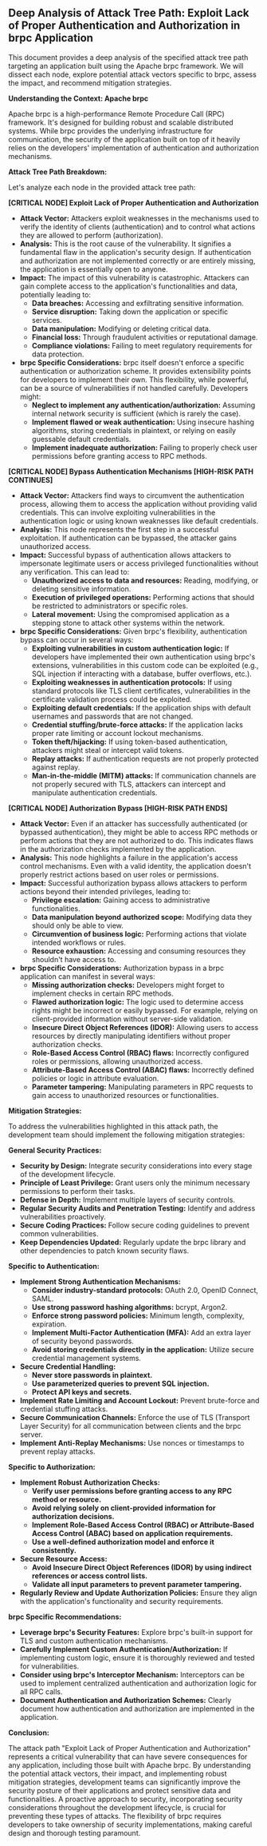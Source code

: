 ## Deep Analysis of Attack Tree Path: Exploit Lack of Proper Authentication and Authorization in brpc Application

This document provides a deep analysis of the specified attack tree path targeting an application built using the Apache brpc framework. We will dissect each node, explore potential attack vectors specific to brpc, assess the impact, and recommend mitigation strategies.

**Understanding the Context: Apache brpc**

Apache brpc is a high-performance Remote Procedure Call (RPC) framework. It's designed for building robust and scalable distributed systems. While brpc provides the underlying infrastructure for communication, the security of the application built on top of it heavily relies on the developers' implementation of authentication and authorization mechanisms.

**Attack Tree Path Breakdown:**

Let's analyze each node in the provided attack tree path:

**[CRITICAL NODE] Exploit Lack of Proper Authentication and Authorization**

* **Attack Vector:** Attackers exploit weaknesses in the mechanisms used to verify the identity of clients (authentication) and to control what actions they are allowed to perform (authorization).
* **Analysis:** This is the root cause of the vulnerability. It signifies a fundamental flaw in the application's security design. If authentication and authorization are not implemented correctly or are entirely missing, the application is essentially open to anyone.
* **Impact:**  The impact of this vulnerability is catastrophic. Attackers can gain complete access to the application's functionalities and data, potentially leading to:
    * **Data breaches:** Accessing and exfiltrating sensitive information.
    * **Service disruption:**  Taking down the application or specific services.
    * **Data manipulation:** Modifying or deleting critical data.
    * **Financial loss:**  Through fraudulent activities or reputational damage.
    * **Compliance violations:**  Failing to meet regulatory requirements for data protection.
* **brpc Specific Considerations:** brpc itself doesn't enforce a specific authentication or authorization scheme. It provides extensibility points for developers to implement their own. This flexibility, while powerful, can be a source of vulnerabilities if not handled carefully. Developers might:
    * **Neglect to implement any authentication/authorization:**  Assuming internal network security is sufficient (which is rarely the case).
    * **Implement flawed or weak authentication:** Using insecure hashing algorithms, storing credentials in plaintext, or relying on easily guessable default credentials.
    * **Implement inadequate authorization:**  Failing to properly check user permissions before granting access to RPC methods.

**[CRITICAL NODE] Bypass Authentication Mechanisms [HIGH-RISK PATH CONTINUES]**

* **Attack Vector:** Attackers find ways to circumvent the authentication process, allowing them to access the application without providing valid credentials. This can involve exploiting vulnerabilities in the authentication logic or using known weaknesses like default credentials.
* **Analysis:** This node represents the first step in a successful exploitation. If authentication can be bypassed, the attacker gains unauthorized access.
* **Impact:**  Successful bypass of authentication allows attackers to impersonate legitimate users or access privileged functionalities without any verification. This can lead to:
    * **Unauthorized access to data and resources:** Reading, modifying, or deleting sensitive information.
    * **Execution of privileged operations:**  Performing actions that should be restricted to administrators or specific roles.
    * **Lateral movement:**  Using the compromised application as a stepping stone to attack other systems within the network.
* **brpc Specific Considerations:**  Given brpc's flexibility, authentication bypass can occur in several ways:
    * **Exploiting vulnerabilities in custom authentication logic:** If developers have implemented their own authentication using brpc's extensions, vulnerabilities in this custom code can be exploited (e.g., SQL injection if interacting with a database, buffer overflows, etc.).
    * **Exploiting weaknesses in authentication protocols:** If using standard protocols like TLS client certificates, vulnerabilities in the certificate validation process could be exploited.
    * **Exploiting default credentials:** If the application ships with default usernames and passwords that are not changed.
    * **Credential stuffing/brute-force attacks:** If the application lacks proper rate limiting or account lockout mechanisms.
    * **Token theft/hijacking:** If using token-based authentication, attackers might steal or intercept valid tokens.
    * **Replay attacks:** If authentication requests are not properly protected against replay.
    * **Man-in-the-middle (MITM) attacks:** If communication channels are not properly secured with TLS, attackers can intercept and manipulate authentication credentials.

**[CRITICAL NODE] Authorization Bypass [HIGH-RISK PATH ENDS]**

* **Attack Vector:** Even if an attacker has successfully authenticated (or bypassed authentication), they might be able to access RPC methods or perform actions that they are not authorized to do. This indicates flaws in the authorization checks implemented by the application.
* **Analysis:** This node highlights a failure in the application's access control mechanisms. Even with a valid identity, the application doesn't properly restrict actions based on user roles or permissions.
* **Impact:**  Successful authorization bypass allows attackers to perform actions beyond their intended privileges, leading to:
    * **Privilege escalation:**  Gaining access to administrative functionalities.
    * **Data manipulation beyond authorized scope:** Modifying data they should only be able to view.
    * **Circumvention of business logic:**  Performing actions that violate intended workflows or rules.
    * **Resource exhaustion:**  Accessing and consuming resources they shouldn't have access to.
* **brpc Specific Considerations:**  Authorization bypass in a brpc application can manifest in several ways:
    * **Missing authorization checks:** Developers might forget to implement checks in certain RPC methods.
    * **Flawed authorization logic:** The logic used to determine access rights might be incorrect or easily bypassed. For example, relying on client-provided information without server-side validation.
    * **Insecure Direct Object References (IDOR):**  Allowing users to access resources by directly manipulating identifiers without proper authorization checks.
    * **Role-Based Access Control (RBAC) flaws:**  Incorrectly configured roles or permissions, allowing unauthorized access.
    * **Attribute-Based Access Control (ABAC) flaws:**  Incorrectly defined policies or logic in attribute evaluation.
    * **Parameter tampering:**  Manipulating parameters in RPC requests to gain access to unauthorized resources or functionalities.

**Mitigation Strategies:**

To address the vulnerabilities highlighted in this attack path, the development team should implement the following mitigation strategies:

**General Security Practices:**

* **Security by Design:** Integrate security considerations into every stage of the development lifecycle.
* **Principle of Least Privilege:** Grant users only the minimum necessary permissions to perform their tasks.
* **Defense in Depth:** Implement multiple layers of security controls.
* **Regular Security Audits and Penetration Testing:**  Identify and address vulnerabilities proactively.
* **Secure Coding Practices:**  Follow secure coding guidelines to prevent common vulnerabilities.
* **Keep Dependencies Updated:** Regularly update the brpc library and other dependencies to patch known security flaws.

**Specific to Authentication:**

* **Implement Strong Authentication Mechanisms:**
    * **Consider industry-standard protocols:**  OAuth 2.0, OpenID Connect, SAML.
    * **Use strong password hashing algorithms:**  bcrypt, Argon2.
    * **Enforce strong password policies:**  Minimum length, complexity, expiration.
    * **Implement Multi-Factor Authentication (MFA):**  Add an extra layer of security beyond passwords.
    * **Avoid storing credentials directly in the application:**  Utilize secure credential management systems.
* **Secure Credential Handling:**
    * **Never store passwords in plaintext.**
    * **Use parameterized queries to prevent SQL injection.**
    * **Protect API keys and secrets.**
* **Implement Rate Limiting and Account Lockout:**  Prevent brute-force and credential stuffing attacks.
* **Secure Communication Channels:**  Enforce the use of TLS (Transport Layer Security) for all communication between clients and the brpc server.
* **Implement Anti-Replay Mechanisms:**  Use nonces or timestamps to prevent replay attacks.

**Specific to Authorization:**

* **Implement Robust Authorization Checks:**
    * **Verify user permissions before granting access to any RPC method or resource.**
    * **Avoid relying solely on client-provided information for authorization decisions.**
    * **Implement Role-Based Access Control (RBAC) or Attribute-Based Access Control (ABAC) based on application requirements.**
    * **Use a well-defined authorization model and enforce it consistently.**
* **Secure Resource Access:**
    * **Avoid Insecure Direct Object References (IDOR) by using indirect references or access control lists.**
    * **Validate all input parameters to prevent parameter tampering.**
* **Regularly Review and Update Authorization Policies:**  Ensure they align with the application's functionality and security requirements.

**brpc Specific Recommendations:**

* **Leverage brpc's Security Features:** Explore brpc's built-in support for TLS and custom authentication mechanisms.
* **Carefully Implement Custom Authentication/Authorization:** If implementing custom logic, ensure it is thoroughly reviewed and tested for vulnerabilities.
* **Consider using brpc's Interceptor Mechanism:** Interceptors can be used to implement centralized authentication and authorization logic for all RPC calls.
* **Document Authentication and Authorization Schemes:** Clearly document how authentication and authorization are implemented in the application.

**Conclusion:**

The attack path "Exploit Lack of Proper Authentication and Authorization" represents a critical vulnerability that can have severe consequences for any application, including those built with Apache brpc. By understanding the potential attack vectors, their impact, and implementing robust mitigation strategies, development teams can significantly improve the security posture of their applications and protect sensitive data and functionalities. A proactive approach to security, incorporating security considerations throughout the development lifecycle, is crucial for preventing these types of attacks. The flexibility of brpc requires developers to take ownership of security implementations, making careful design and thorough testing paramount.
